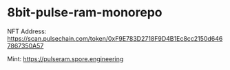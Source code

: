 # 8bit-pulse-ram-monorepo

NFT Address: https://scan.pulsechain.com/token/0xF9E783D2718F9D4B1Ec8cc2150d6467867350A57

Mint: https://pulseram.spore.engineering
